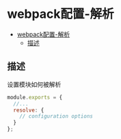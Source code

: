 # webpack配置-解析

- [webpack配置-解析](#webpack配置-解析)
  - [描述](#描述)

## 描述

设置模块如何被解析

``` js
module.exports = {
  //...
  resolve: {
    // configuration options
  }
};
```
